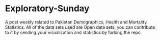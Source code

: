 # Exploratory-Sunday

A post weekly related to Pakistan Demographics, Health and Mortality Statistics. All of the data sets used are Open data sets, you can contribute to it by sending your visualization and statistics by forking the repo.
